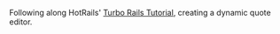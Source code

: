 Following along HotRails' [Turbo Rails Tutorial](https://www.hotrails.dev/turbo-rails), creating a dynamic quote editor.
